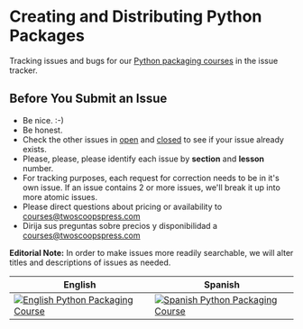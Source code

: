 # Creating and Distributing Python Packages

Tracking issues and bugs for our [Python packaging courses](http://twoscoopspress.thinkific.com/collections/packaging) in the issue tracker.

Before You Submit an Issue
----------------------------

* Be nice. :-)
* Be honest.
* Check the other issues in [open](https://github.com/twoscoops/Creating-and-Distributing-Python-Packages?state=open) and [closed](https://github.com/twoscoops/Creating-and-Distributing-Python-Packages/issues?state=closed) to see if your issue already exists.
* Please, please, please identify each issue by **section** and **lesson** number. 
* For tracking purposes, each request for correction needs to be in it's own issue. If an issue contains 2 or more issues, we'll break it up into more atomic issues.
* Please direct questions about pricing or availability to [courses@twoscoopspress.com](mailto:courses@twoscoopspress.com)
* Dirija sus preguntas sobre precios y disponibilidad a [courses@twoscoopspress.com](mailto:courses@twoscoopspress.com)

**Editorial Note:** In order to make issues more readily searchable, we will alter titles and descriptions of issues as needed.

| English  | Spanish |
|--------------|-----------------|
|[![English Python Packaging Course](https://s3.amazonaws.com/thinkific/courses/course_card_image_000/253/7661520606370.original.jpg?1520606370)](https://courses.twoscoopspress.com/courses/creating-and-distributing-python-packages)|[![Spanish Python Packaging Course](https://s3.amazonaws.com/thinkific/courses/course_card_image_000/260/8631520606641.original.jpg?1520606641)](https://courses.twoscoopspress.com/courses/creating-and-distributing-python-packages-es)|
